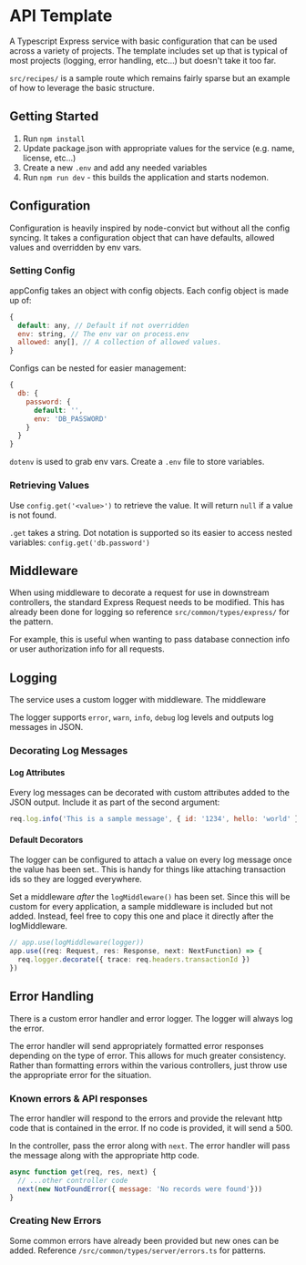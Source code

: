 # API Template
A Typescript Express service with basic configuration that can be used across a variety of projects.  The template includes set up that is typical of most projects (logging, error handling, etc...) but doesn't take it too far.

`src/recipes/` is a sample route which remains fairly sparse but an example of how to leverage the basic structure.


## Getting Started
1. Run `npm install`
2. Update package.json with appropriate values for the service (e.g. name, license, etc...)
3. Create a new `.env` and add any needed variables
4. Run `npm run dev` - this builds the application and starts nodemon.

## Configuration
Configuration is heavily inspired by node-convict but without all the config syncing.  It takes a configuration object that can have defaults, allowed values and overridden by env vars.

### Setting Config
appConfig takes an object with config objects.  Each config object is made up of:

```javascript
{
  default: any, // Default if not overridden
  env: string, // The env var on process.env
  allowed: any[], // A collection of allowed values.
}
```

Configs can be nested for easier management:
```javascript
{
  db: {
    password: {
      default: '',
      env: 'DB_PASSWORD'
    }
  }
}
```

`dotenv` is used to grab env vars.  Create a `.env` file to store variables.

### Retrieving Values
Use `config.get('<value>')` to retrieve the value.  It will return `null` if a value is not found.

`.get` takes a string.  Dot notation is supported so its easier to access nested variables: `config.get('db.password')`

## Middleware
When using middleware to decorate a request for use in downstream controllers, the standard Express Request needs to be modified.  This has already been done for logging so reference `src/common/types/express/` for the pattern.

For example, this is useful when wanting to pass database connection info or user authorization info for all requests.

## Logging
The service uses a custom logger with middleware.  The middleware 

The logger supports `error`, `warn`, `info`, `debug` log levels and outputs log messages in JSON.

### Decorating Log Messages
#### Log Attributes
Every log messages can be decorated with custom attributes added to the JSON output.  Include it as part of the second argument:

```javascript
req.log.info('This is a sample message', { id: '1234', hello: 'world' })
```

#### Default Decorators
The logger can be configured to attach a value on every log message once the value has been set..  This is handy for things like attaching transaction ids so they are logged everywhere.

Set a middleware *after* the `logMiddleware()` has been set.  Since this will be custom for every application, a sample middleware is included but not added.  Instead, feel free to copy this one and place it directly after the logMiddleware.

```typescript
// app.use(logMiddleware(logger))
app.use((req: Request, res: Response, next: NextFunction) => {
  req.logger.decorate({ trace: req.headers.transactionId })
})
```

## Error Handling
There is a custom error handler and error logger.  The logger will always log the error.

The error handler will send appropriately formatted error responses depending on the type of error.  This allows for much greater consistency.  Rather than formatting errors within the various controllers, just throw use the appropriate error for the situation.

### Known errors & API responses
The error handler will respond to the errors and provide the relevant http code that is contained in the error.  If no code is provided, it will send a 500.

In the controller, pass the error along with `next`.  The error handler will pass the message along with the appropriate http code.
```javascript
async function get(req, res, next) {
  // ...other controller code
  next(new NotFoundError({ message: 'No records were found'}))
}
```

### Creating New Errors
Some common errors have already been provided but new ones can be added.  Reference `/src/common/types/server/errors.ts` for patterns.